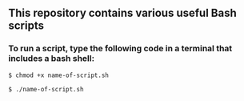## This repository contains various useful Bash scripts

### To run a script, type the following code in a terminal that includes a bash shell:
```
$ chmod +x name-of-script.sh
```
```
$ ./name-of-script.sh
```